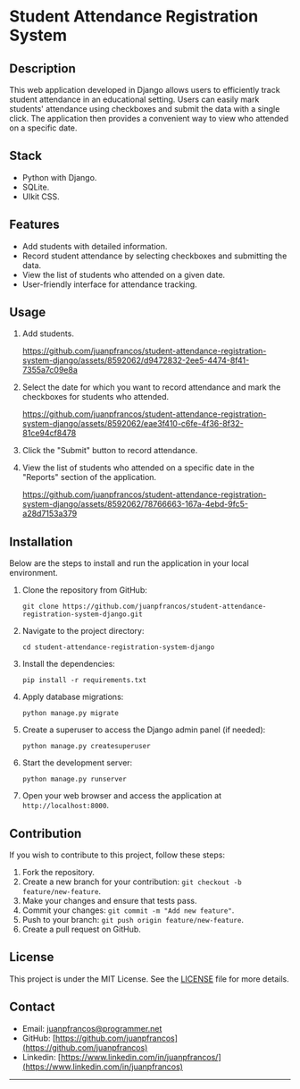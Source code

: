 # Student Attendance Registration System


## Description

This web application developed in Django allows users to efficiently track student attendance in an educational setting. Users can easily mark students' attendance using checkboxes and submit the data with a single click. The application then provides a convenient way to view who attended on a specific date.

## Stack

- Python with Django.
- SQLite.
- UIkit CSS.

## Features

- Add students with detailed information.
- Record student attendance by selecting checkboxes and submitting the data.
- View the list of students who attended on a given date.
- User-friendly interface for attendance tracking.

## Usage

1. Add students.
   
   https://github.com/juanpfrancos/student-attendance-registration-system-django/assets/8592062/d9472832-2ee5-4474-8f41-7355a7c09e8a
   
3. Select the date for which you want to record attendance and mark the checkboxes for students who attended.
   
   https://github.com/juanpfrancos/student-attendance-registration-system-django/assets/8592062/eae3f410-c6fe-4f36-8f32-81ce94cf8478

4. Click the "Submit" button to record attendance.
5. View the list of students who attended on a specific date in the "Reports" section of the application.
 
   https://github.com/juanpfrancos/student-attendance-registration-system-django/assets/8592062/78766663-167a-4ebd-9fc5-a28d7153a379


## Installation

Below are the steps to install and run the application in your local environment.

1. Clone the repository from GitHub:

   ```
   git clone https://github.com/juanpfrancos/student-attendance-registration-system-django.git
   ```

2. Navigate to the project directory:

   ```
   cd student-attendance-registration-system-django
   ```

3. Install the dependencies:

   ```
   pip install -r requirements.txt
   ```

4. Apply database migrations:

   ```
   python manage.py migrate
   ```

5. Create a superuser to access the Django admin panel (if needed):

   ```
   python manage.py createsuperuser
   ```

6. Start the development server:

   ```
   python manage.py runserver
   ```

7. Open your web browser and access the application at `http://localhost:8000`.

## Contribution

If you wish to contribute to this project, follow these steps:

1. Fork the repository.
2. Create a new branch for your contribution: `git checkout -b feature/new-feature`.
3. Make your changes and ensure that tests pass.
4. Commit your changes: `git commit -m "Add new feature"`.
5. Push to your branch: `git push origin feature/new-feature`.
6. Create a pull request on GitHub.

## License

This project is under the MIT License. See the [LICENSE](LICENSE) file for more details.

## Contact

- Email: juanpfrancos@programmer.net
- GitHub: [https://github.com/juanpfrancos](https://github.com/juanpfrancos)
- Linkedin: [https://www.linkedin.com/in/juanpfrancos/](https://www.linkedin.com/in/juanpfrancos)





---
